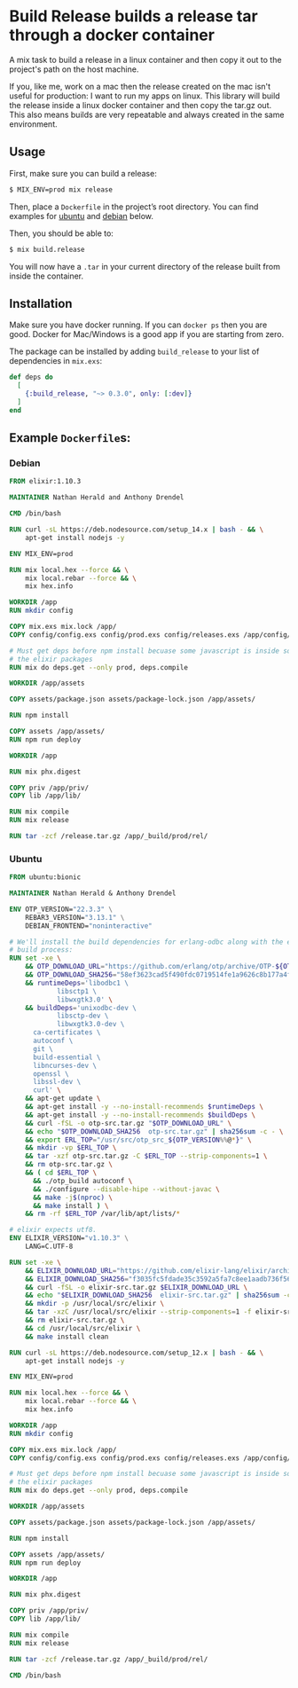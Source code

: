 # Build Release builds a release tar through a docker container

A mix task to build a release in a linux container and then copy it out to the
project's path on the host machine.

If you, like me, work on a mac then the release created on the mac isn't useful
for production: I want to run my apps on linux. This library will build the
release inside a linux docker container and then copy the tar.gz out.  This
also means builds are very repeatable and always created in the same
environment.

## Usage

First, make sure you can build a release:

```sh
$ MIX_ENV=prod mix release
```

Then, place a `Dockerfile` in the project’s root directory. You can find
examples for [ubuntu](#ubuntu) and [debian](#debian) below.

Then, you should be able to:

```sh
$ mix build.release
```

You will now have a `.tar` in your current directory of the release built from inside the container.

## Installation

Make sure you have docker running. If you can `docker ps` then you are good.
Docker for Mac/Windows is a good app if you are starting from zero.

The package can be installed by adding `build_release` to your list of
dependencies in `mix.exs`:

```elixir
def deps do
  [
    {:build_release, "~> 0.3.0", only: [:dev]}
  ]
end
```

## Example `Dockerfile`s:

### Debian

```Dockerfile
FROM elixir:1.10.3

MAINTAINER Nathan Herald and Anthony Drendel

CMD /bin/bash

RUN curl -sL https://deb.nodesource.com/setup_14.x | bash - && \
    apt-get install nodejs -y

ENV MIX_ENV=prod

RUN mix local.hex --force && \
    mix local.rebar --force && \
    mix hex.info

WORKDIR /app
RUN mkdir config

COPY mix.exs mix.lock /app/
COPY config/config.exs config/prod.exs config/releases.exs /app/config/

# Must get deps before npm install becuase some javascript is inside some of
# the elixir packages
RUN mix do deps.get --only prod, deps.compile

WORKDIR /app/assets

COPY assets/package.json assets/package-lock.json /app/assets/

RUN npm install

COPY assets /app/assets/
RUN npm run deploy

WORKDIR /app

RUN mix phx.digest

COPY priv /app/priv/
COPY lib /app/lib/

RUN mix compile
RUN mix release

RUN tar -zcf /release.tar.gz /app/_build/prod/rel/
```

### Ubuntu

```Dockerfile
FROM ubuntu:bionic

MAINTAINER Nathan Herald & Anthony Drendel

ENV OTP_VERSION="22.3.3" \
    REBAR3_VERSION="3.13.1" \
    DEBIAN_FRONTEND="noninteractive"

# We'll install the build dependencies for erlang-odbc along with the erlang
# build process:
RUN set -xe \
	&& OTP_DOWNLOAD_URL="https://github.com/erlang/otp/archive/OTP-${OTP_VERSION}.tar.gz" \
	&& OTP_DOWNLOAD_SHA256="58ef3623cad5f490fdc0719514fe1a9626c8b177a4fb8fa25b5bec0216693eb9" \
	&& runtimeDeps='libodbc1 \
			libsctp1 \
			libwxgtk3.0' \
	&& buildDeps='unixodbc-dev \
			libsctp-dev \
			libwxgtk3.0-dev \
      ca-certificates \
      autoconf \
      git \
      build-essential \
      libncurses-dev \
      openssl \
      libssl-dev \
      curl' \
	&& apt-get update \
	&& apt-get install -y --no-install-recommends $runtimeDeps \
	&& apt-get install -y --no-install-recommends $buildDeps \
	&& curl -fSL -o otp-src.tar.gz "$OTP_DOWNLOAD_URL" \
	&& echo "$OTP_DOWNLOAD_SHA256  otp-src.tar.gz" | sha256sum -c - \
	&& export ERL_TOP="/usr/src/otp_src_${OTP_VERSION%%@*}" \
	&& mkdir -vp $ERL_TOP \
	&& tar -xzf otp-src.tar.gz -C $ERL_TOP --strip-components=1 \
	&& rm otp-src.tar.gz \
	&& ( cd $ERL_TOP \
	  && ./otp_build autoconf \
	  && ./configure --disable-hipe --without-javac \
	  && make -j$(nproc) \
	  && make install ) \
	&& rm -rf $ERL_TOP /var/lib/apt/lists/*

# elixir expects utf8.
ENV ELIXIR_VERSION="v1.10.3" \
	LANG=C.UTF-8

RUN set -xe \
	&& ELIXIR_DOWNLOAD_URL="https://github.com/elixir-lang/elixir/archive/${ELIXIR_VERSION}.tar.gz" \
	&& ELIXIR_DOWNLOAD_SHA256="f3035fc5fdade35c3592a5fa7c8ee1aadb736f565c46b74b68ed7828b3ee1897" \
	&& curl -fSL -o elixir-src.tar.gz $ELIXIR_DOWNLOAD_URL \
	&& echo "$ELIXIR_DOWNLOAD_SHA256  elixir-src.tar.gz" | sha256sum -c - \
	&& mkdir -p /usr/local/src/elixir \
	&& tar -xzC /usr/local/src/elixir --strip-components=1 -f elixir-src.tar.gz \
	&& rm elixir-src.tar.gz \
	&& cd /usr/local/src/elixir \
	&& make install clean

RUN curl -sL https://deb.nodesource.com/setup_12.x | bash - && \
    apt-get install nodejs -y

ENV MIX_ENV=prod

RUN mix local.hex --force && \
    mix local.rebar --force && \
    mix hex.info

WORKDIR /app
RUN mkdir config

COPY mix.exs mix.lock /app/
COPY config/config.exs config/prod.exs config/releases.exs /app/config/

# Must get deps before npm install becuase some javascript is inside some of
# the elixir packages
RUN mix do deps.get --only prod, deps.compile

WORKDIR /app/assets

COPY assets/package.json assets/package-lock.json /app/assets/

RUN npm install

COPY assets /app/assets/
RUN npm run deploy

WORKDIR /app

RUN mix phx.digest

COPY priv /app/priv/
COPY lib /app/lib/

RUN mix compile
RUN mix release

RUN tar -zcf /release.tar.gz /app/_build/prod/rel/

CMD /bin/bash
```
